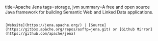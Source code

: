 title=Apache Jena
tags=storage, jvm
summary=A free and open source Java framework for building Semantic Web and Linked Data applications.
~~~~~~

[Website](https://jena.apache.org/) | [Source](https://gitbox.apache.org/repos/asf?p=jena.git) or [Github Mirror](https://github.com/apache/jena)


